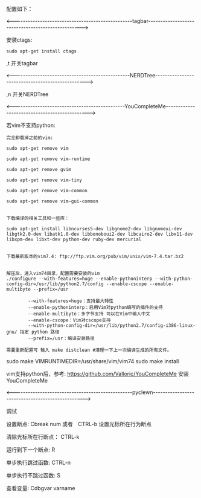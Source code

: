 配置如下：

<-------------------------------------------------tagbar-------------------------------------------------->

安装ctags:

	sudo apt-get install ctags

,t 开关tagbar


<------------------------------------------------NERDTree------------------------------------------------->

,n 开关NERDTree

<----------------------------------------------YouCompleteMe---------------------------------------------->

若vim不支持python:

	完全卸载掉之前的vim: 

	sudo apt-get remove vim 
	
	sudo apt-get remove vim-runtime 

	sudo apt-get remove gvim 

	sudo apt-get remove vim-tiny 

	sudo apt-get remove vim-common 

	sudo apt-get remove vim-gui-common


	下载编译的相关工具和一些库： 

	sudo apt-get install libncurses5-dev libgnome2-dev libgnomeui-dev libgtk2.0-dev libatk1.0-dev libbonoboui2-dev libcairo2-dev libx11-dev libxpm-dev libxt-dev python-dev ruby-dev mercurial


	下载最新版本的vim7.4: ftp://ftp.vim.org/pub/vim/unix/vim-7.4.tar.bz2 


	解压后，进入vim74目录，配置需要安装的vim 
	./configure --with-features=huge --enable-pythoninterp --with-python-config-dir=/usr/lib/python2.7/config --enable-cscope --enable-multibyte --prefix=/usr

			--with-features=huge：支持最大特性
			--enable-pythoninterp：启用Vim对python编写的插件的支持
			--enable-multibyte：多字节支持 可以在Vim中输入中文
			--enable-cscope：Vim对cscope支持
			--with-python-config-dir=/usr/lib/python2.7/config-i386-linux-gnu/ 指定 python 路径
			--prefix=/usr：编译安装路径

	需要重新配置可 输入 make distclean #清理一下上一次编译生成的所有文件。

sudo make VIMRUNTIMEDIR=/usr/share/vim/vim74
sudo make install

vim支持python后，参考: https://github.com/Valloric/YouCompleteMe 安装YouCompleteMe

<-------------------------------------------------pyclewn------------------------------------------------->

<F4> 调试

设置断点: Cbreak num 或者　CTRL-b 设置光标所在行为断点

清除光标所在行断点： CTRL-k

运行到下一个断点: R
	
单步执行跳过函数: CTRL-n

单步执行不跳过函数: S

查看变量: Cdbgvar varname

